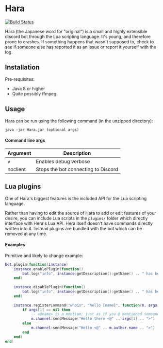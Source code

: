 # Hara

[![Build Status](https://ci.jammehcow.ml/job/Hara/badge/icon)](https://ci.jammehcow.ml/job/Hara/)

Hara (the Japanese word for "original") is a small and highly extensible discord bot through the Lua scripting language. It's young, and therefore prone to crashes.
If something happens that wasn't supposed to, check to see if someone else has reported it as an issue or report it yourself with the log.

## Installation

Pre-requisites:
 - Java 8 or higher
 - Quite possibly ffmpeg

## Usage

Hara can be run using the following command (in the unzipped directory):

```
java -jar Hara.jar (optional args)
```

#### Command line args

| Argument | Description |
| -------- | ----------- |
| v        | Enables debug verbose |
| noclient | Stops the bot connecting to Discord |

## Lua plugins

One of Hara's biggest features is the included API for the Lua scripting language.

Rather than having to edit the source of Hara to add or edit features of your desire, you can include Lua scripts in the ```plugins/``` folder which directly interface with Hera's Lua API.
Hera itself doesn't have commands directly written into it. Instead plugins are bundled with the bot which can be removed at any time.

#### Examples

Primitive and likely to change example:
```lua
bot.plugin(function(instance)
    instance.enablePlugin(function()
        bot.log("info", instance:getDescription():getName() .. " has been enabled!")
    end)
    
    instance.disablePlugin(function()
        bot.log("info", instance:getDescription():getName() .. " has been disabled! See you later.")
    end)
    
    instance.registerCommand("whois", "hello [name]", function(m, args)
        if args[1] == nil then
            -- <@name> is a mention; just as if you @ mentioned someone in chat.
            m.channel:sendMessage("Hello there <@" .. args[1] .. ">")
        else
            m.channel:sendMessage("Hello <@" .. m.author.name .. ">")
        end
    end)
end)
```